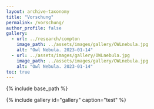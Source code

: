```yaml
---
layout: archive-taxonomy
title: "Vorschung"
permalink: /vorschung/
author_profile: false
gallery:
  - url: ../research/compton
    image_path: ../assets/images/gallery/OWLnebula.jpg
    alt: "Owl Nebula. 2023-01-14"
  - url: ../assets/images/gallery/OWLnebula.jpg
    image_path: ../assets/images/gallery/OWLnebula.jpg
    alt: "Owl Nebula. 2023-01-14"
toc: true
---
```

{% include base_path %}

{% include gallery id="gallery"  caption="test" %}
